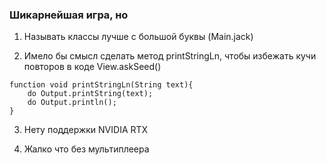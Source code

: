 ### Шикарнейшая игра, но

1. Называть классы лучше с большой буквы (Main.jack)

2. Имело бы смысл сделать метод printStringLn, чтобы избежать кучи повторов в коде View.askSeed()
```
function void printStringLn(String text){
    do Output.printString(text);
    do Output.println();
}
```

3. Нету поддержки NVIDIA RTX

4. Жалко что без мультиплеера
